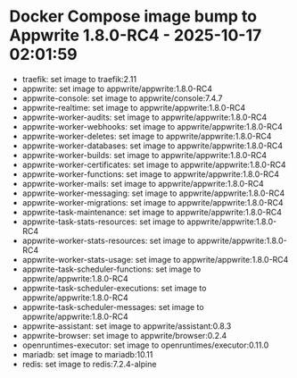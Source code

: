 # Docker Compose image bump to Appwrite 1.8.0-RC4 - 2025-10-17 02:01:59

  - traefik: set image to traefik:2.11
  - appwrite: set image to appwrite/appwrite:1.8.0-RC4
  - appwrite-console: set image to appwrite/console:7.4.7
  - appwrite-realtime: set image to appwrite/appwrite:1.8.0-RC4
  - appwrite-worker-audits: set image to appwrite/appwrite:1.8.0-RC4
  - appwrite-worker-webhooks: set image to appwrite/appwrite:1.8.0-RC4
  - appwrite-worker-deletes: set image to appwrite/appwrite:1.8.0-RC4
  - appwrite-worker-databases: set image to appwrite/appwrite:1.8.0-RC4
  - appwrite-worker-builds: set image to appwrite/appwrite:1.8.0-RC4
  - appwrite-worker-certificates: set image to appwrite/appwrite:1.8.0-RC4
  - appwrite-worker-functions: set image to appwrite/appwrite:1.8.0-RC4
  - appwrite-worker-mails: set image to appwrite/appwrite:1.8.0-RC4
  - appwrite-worker-messaging: set image to appwrite/appwrite:1.8.0-RC4
  - appwrite-worker-migrations: set image to appwrite/appwrite:1.8.0-RC4
  - appwrite-task-maintenance: set image to appwrite/appwrite:1.8.0-RC4
  - appwrite-task-stats-resources: set image to appwrite/appwrite:1.8.0-RC4
  - appwrite-worker-stats-resources: set image to appwrite/appwrite:1.8.0-RC4
  - appwrite-worker-stats-usage: set image to appwrite/appwrite:1.8.0-RC4
  - appwrite-task-scheduler-functions: set image to appwrite/appwrite:1.8.0-RC4
  - appwrite-task-scheduler-executions: set image to appwrite/appwrite:1.8.0-RC4
  - appwrite-task-scheduler-messages: set image to appwrite/appwrite:1.8.0-RC4
  - appwrite-assistant: set image to appwrite/assistant:0.8.3
  - appwrite-browser: set image to appwrite/browser:0.2.4
  - openruntimes-executor: set image to openruntimes/executor:0.11.0
  - mariadb: set image to mariadb:10.11
  - redis: set image to redis:7.2.4-alpine

